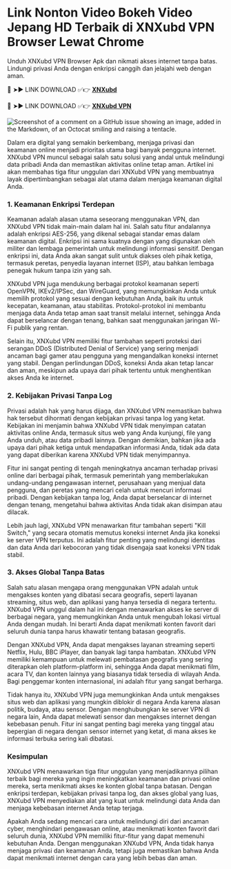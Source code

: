 # Link Nonton Video Bokeh Video Jepang HD Terbaik di XNXubd VPN Browser Lewat Chrome

Unduh XNXubd VPN Browser Apk dan nikmati akses internet tanpa batas. Lindungi privasi Anda dengan enkripsi canggih dan jelajahi web dengan aman.

🔴 ➤► LINK DOWNLOAD ✅👉 **[XNXubd](https://xnxubd-vpn-browser-apk.kkpbalikpapan.id/)**

🔴 ➤► LINK DOWNLOAD ✅👉 **[XNXubd VPN](https://xnxubd-vpn-browser-apk.kkpbalikpapan.id/)**

![Screenshot of a comment on a GitHub issue showing an image, added in the Markdown, of an Octocat smiling and raising a tentacle.](https://xnxubd-vpn-browser-apk.kkpbalikpapan.id/wp-content/uploads/2024/08/XNXubd-VPN-Browser-Apk.webp)

Dalam era digital yang semakin berkembang, menjaga privasi dan keamanan online menjadi prioritas utama bagi banyak pengguna internet. XNXubd VPN muncul sebagai salah satu solusi yang andal untuk melindungi data pribadi Anda dan memastikan aktivitas online tetap aman. Artikel ini akan membahas tiga fitur unggulan dari XNXubd VPN yang membuatnya layak dipertimbangkan sebagai alat utama dalam menjaga keamanan digital Anda.

### 1. Keamanan Enkripsi Terdepan

Keamanan adalah alasan utama seseorang menggunakan VPN, dan XNXubd VPN tidak main-main dalam hal ini. Salah satu fitur andalannya adalah enkripsi AES-256, yang dikenal sebagai standar emas dalam keamanan digital. Enkripsi ini sama kuatnya dengan yang digunakan oleh militer dan lembaga pemerintah untuk melindungi informasi sensitif. Dengan enkripsi ini, data Anda akan sangat sulit untuk diakses oleh pihak ketiga, termasuk peretas, penyedia layanan internet (ISP), atau bahkan lembaga penegak hukum tanpa izin yang sah.

XNXubd VPN juga mendukung berbagai protokol keamanan seperti OpenVPN, IKEv2/IPSec, dan WireGuard, yang memungkinkan Anda untuk memilih protokol yang sesuai dengan kebutuhan Anda, baik itu untuk kecepatan, keamanan, atau stabilitas. Protokol-protokol ini membantu menjaga data Anda tetap aman saat transit melalui internet, sehingga Anda dapat berselancar dengan tenang, bahkan saat menggunakan jaringan Wi-Fi publik yang rentan.

Selain itu, XNXubd VPN memiliki fitur tambahan seperti proteksi dari serangan DDoS (Distributed Denial of Service) yang sering menjadi ancaman bagi gamer atau pengguna yang mengandalkan koneksi internet yang stabil. Dengan perlindungan DDoS, koneksi Anda akan tetap lancar dan aman, meskipun ada upaya dari pihak tertentu untuk menghentikan akses Anda ke internet.

### 2. Kebijakan Privasi Tanpa Log

Privasi adalah hak yang harus dijaga, dan XNXubd VPN memastikan bahwa hak tersebut dihormati dengan kebijakan privasi tanpa log yang ketat. Kebijakan ini menjamin bahwa XNXubd VPN tidak menyimpan catatan aktivitas online Anda, termasuk situs web yang Anda kunjungi, file yang Anda unduh, atau data pribadi lainnya. Dengan demikian, bahkan jika ada upaya dari pihak ketiga untuk mendapatkan informasi Anda, tidak ada data yang dapat diberikan karena XNXubd VPN tidak menyimpannya.

Fitur ini sangat penting di tengah meningkatnya ancaman terhadap privasi online dari berbagai pihak, termasuk pemerintah yang memberlakukan undang-undang pengawasan internet, perusahaan yang menjual data pengguna, dan peretas yang mencari celah untuk mencuri informasi pribadi. Dengan kebijakan tanpa log, Anda dapat berselancar di internet dengan tenang, mengetahui bahwa aktivitas Anda tidak akan disimpan atau dilacak.

Lebih jauh lagi, XNXubd VPN menawarkan fitur tambahan seperti "Kill Switch," yang secara otomatis memutus koneksi internet Anda jika koneksi ke server VPN terputus. Ini adalah fitur penting yang melindungi identitas dan data Anda dari kebocoran yang tidak disengaja saat koneksi VPN tidak stabil.

### 3. Akses Global Tanpa Batas

Salah satu alasan mengapa orang menggunakan VPN adalah untuk mengakses konten yang dibatasi secara geografis, seperti layanan streaming, situs web, dan aplikasi yang hanya tersedia di negara tertentu. XNXubd VPN unggul dalam hal ini dengan menawarkan akses ke server di berbagai negara, yang memungkinkan Anda untuk mengubah lokasi virtual Anda dengan mudah. Ini berarti Anda dapat menikmati konten favorit dari seluruh dunia tanpa harus khawatir tentang batasan geografis.

Dengan XNXubd VPN, Anda dapat mengakses layanan streaming seperti Netflix, Hulu, BBC iPlayer, dan banyak lagi tanpa hambatan. XNXubd VPN memiliki kemampuan untuk melewati pembatasan geografis yang sering diterapkan oleh platform-platform ini, sehingga Anda dapat menikmati film, acara TV, dan konten lainnya yang biasanya tidak tersedia di wilayah Anda. Bagi penggemar konten internasional, ini adalah fitur yang sangat berharga.

Tidak hanya itu, XNXubd VPN juga memungkinkan Anda untuk mengakses situs web dan aplikasi yang mungkin diblokir di negara Anda karena alasan politik, budaya, atau sensor. Dengan menghubungkan ke server VPN di negara lain, Anda dapat melewati sensor dan mengakses internet dengan kebebasan penuh. Fitur ini sangat penting bagi mereka yang tinggal atau bepergian di negara dengan sensor internet yang ketat, di mana akses ke informasi terbuka sering kali dibatasi.

### Kesimpulan

XNXubd VPN menawarkan tiga fitur unggulan yang menjadikannya pilihan terbaik bagi mereka yang ingin meningkatkan keamanan dan privasi online mereka, serta menikmati akses ke konten global tanpa batasan. Dengan enkripsi terdepan, kebijakan privasi tanpa log, dan akses global yang luas, XNXubd VPN menyediakan alat yang kuat untuk melindungi data Anda dan menjaga kebebasan internet Anda tetap terjaga.

Apakah Anda sedang mencari cara untuk melindungi diri dari ancaman cyber, menghindari pengawasan online, atau menikmati konten favorit dari seluruh dunia, XNXubd VPN memiliki fitur-fitur yang dapat memenuhi kebutuhan Anda. Dengan menggunakan XNXubd VPN, Anda tidak hanya menjaga privasi dan keamanan Anda, tetapi juga memastikan bahwa Anda dapat menikmati internet dengan cara yang lebih bebas dan aman.

